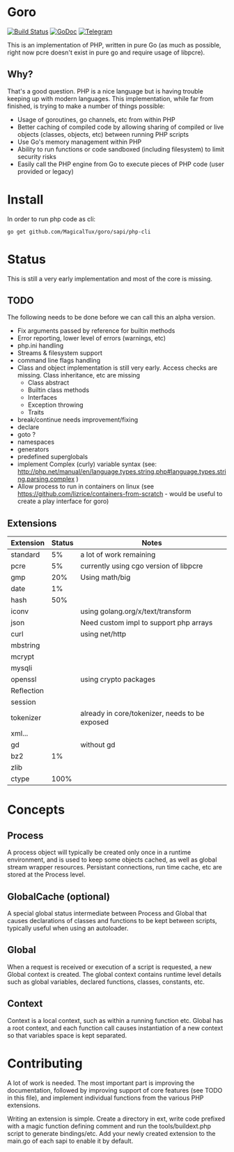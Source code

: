 # Goro

[![Build Status](https://travis-ci.org/MagicalTux/goro.svg)](https://travis-ci.org/MagicalTux/goro)
[![GoDoc](https://godoc.org/github.com/MagicalTux/goro/core?status.svg)](https://godoc.org/github.com/MagicalTux/goro)
[![Telegram](https://img.shields.io/badge/chat-telegram-blue.svg?logo=telegram&logoColor=white)](https://t.me/gorophp)

This is an implementation of PHP, written in pure Go (as much as possible, right now pcre doesn't exist in pure go and require usage of libpcre).

## Why?

That's a good question. PHP is a nice language but is having trouble keeping up with modern languages. This implementation, while far from finished, is trying to make a number of things possible:

* Usage of goroutines, go channels, etc from within PHP
* Better caching of compiled code by allowing sharing of compiled or live objects (classes, objects, etc) between running PHP scripts
* Use Go's memory management within PHP
* Ability to run functions or code sandboxed (including filesystem) to limit security risks
* Easily call the PHP engine from Go to execute pieces of PHP code (user provided or legacy)

# Install

In order to run php code as cli:

	go get github.com/MagicalTux/goro/sapi/php-cli

# Status

This is still a very early implementation and most of the core is missing.

## TODO

The following needs to be done before we can call this an alpha version.

* Fix arguments passed by reference for builtin methods
* Error reporting, lower level of errors (warnings, etc)
* php.ini handling
* Streams & filesystem support
* command line flags handling
* Class and object implementation is still very early. Access checks are missing. Class inheritance, etc are missing
  * Class abstract
  * Builtin class methods
  * Interfaces
  * Exception throwing
  * Traits
* break/continue needs improvement/fixing
* declare
* goto ?
* namespaces
* generators
* predefined superglobals
* implement Complex (curly) variable syntax (see: http://php.net/manual/en/language.types.string.php#language.types.string.parsing.complex )
* Allow process to run in containers on linux (see https://github.com/lizrice/containers-from-scratch - would be useful to create a play interface for goro)

## Extensions

| Extension  | Status | Notes                                          |
|------------|--------|------------------------------------------------|
| standard   |     5% | a lot of work remaining                        |
| pcre       |     5% | currently using cgo version of libpcre         |
| gmp        |    20% | Using math/big                                 |
| date       |     1% |                                                |
| hash       |    50% |                                                |
| iconv      |        | using golang.org/x/text/transform              |
| json       |        | Need custom impl to support php arrays         |
| curl       |        | using net/http                                 |
| mbstring   |        |                                                |
| mcrypt     |        |                                                |
| mysqli     |        |                                                |
| openssl    |        | using crypto packages                          |
| Reflection |        |                                                |
| session    |        |                                                |
| tokenizer  |        | already in core/tokenizer, needs to be exposed |
| xml...     |        |                                                |
| gd         |        | without gd                                     |
| bz2        |     1% |                                                |
| zlib       |        |                                                |
| ctype      |   100% |                                                |

# Concepts

## Process

A process object will typically be created only once in a runtime environment,
and is used to keep some objects cached, as well as global stream wrapper
resources. Persistant connections, run time cache, etc are stored at the
Process level.

## GlobalCache (optional)

A special global status intermediate between Process and Global that causes
declarations of classes and functions to be kept between scripts, typically
useful when using an autoloader.

## Global

When a request is received or execution of a script is requested, a new Global
context is created. The global context contains runtime level details such as
global variables, declared functions, classes, constants, etc.

## Context

Context is a local context, such as within a running function etc. Global has
a root context, and each function call causes instantiation of a new context
so that variables space is kept separated.

# Contributing

A lot of work is needed. The most important part is improving the documentation, followed by improving support of core features (see TODO in this file), and implement individual functions from the various PHP extensions.

Writing an extension is simple. Create a directory in ext, write code prefixed with a magic function defining comment and run the tools/buildext.php script to generate bindings/etc. Add your newly created extension to the main.go of each sapi to enable it by default.

